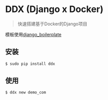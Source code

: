 # DDX (Django x Docker)

> 快速搭建基于Docker的Django项目

模板使用[django_boilerplate](https://github.com/ChanMo/django_boilerplate)

## 安装

```bash
$ sudo pip install ddx
```

## 使用

```bash
$ ddx new demo_com
```
